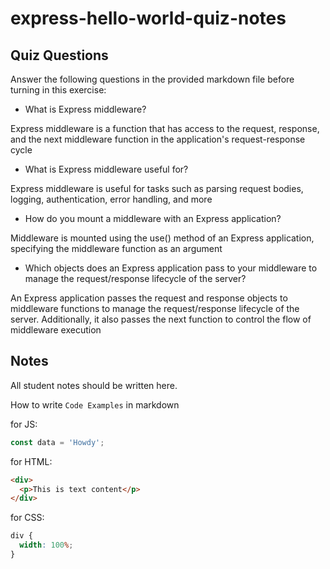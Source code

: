 # express-hello-world-quiz-notes

## Quiz Questions

Answer the following questions in the provided markdown file before turning in this exercise:

- What is Express middleware?

Express middleware is a function that has access to the request, response, and the next middleware function in the application's request-response cycle

- What is Express middleware useful for?

Express middleware is useful for tasks such as parsing request bodies, logging, authentication, error handling, and more

- How do you mount a middleware with an Express application?

Middleware is mounted using the use() method of an Express application, specifying the middleware function as an argument

- Which objects does an Express application pass to your middleware to manage the request/response lifecycle of the server?

An Express application passes the request and response objects to middleware functions to manage the request/response lifecycle of the server. Additionally, it also passes the next function to control the flow of middleware execution

## Notes

All student notes should be written here.

How to write `Code Examples` in markdown

for JS:

```javascript
const data = 'Howdy';
```

for HTML:

```html
<div>
  <p>This is text content</p>
</div>
```

for CSS:

```css
div {
  width: 100%;
}
```
